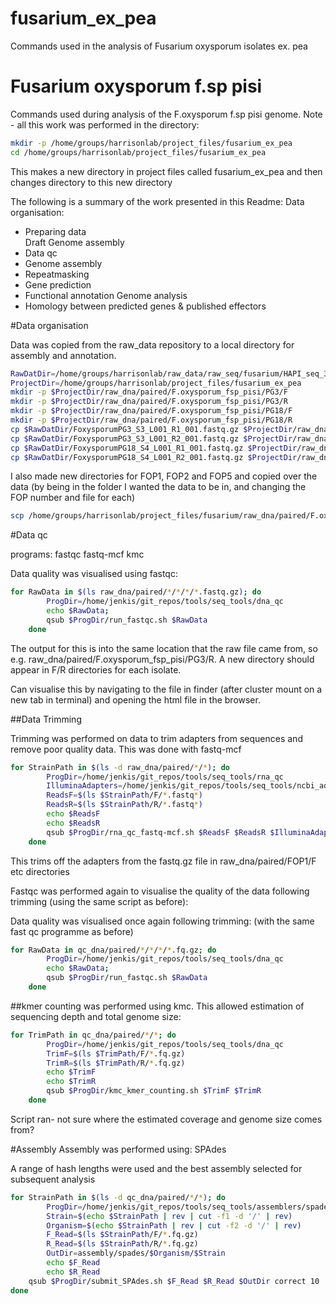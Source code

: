 # fusarium_ex_pea
Commands used in the analysis of Fusarium oxysporum isolates ex. pea


Fusarium oxysporum f.sp pisi
====================


Commands used during analysis of the F.oxysporum f.sp pisi genome. Note - all this work was performed in the directory:
```bash
mkdir -p /home/groups/harrisonlab/project_files/fusarium_ex_pea
cd /home/groups/harrisonlab/project_files/fusarium_ex_pea
```
This makes a new directory in project files called fusarium_ex_pea and then changes directory to this new directory


The following is a summary of the work presented in this Readme:
Data organisation:
  * Preparing data  
Draft Genome assembly
  * Data qc
  * Genome assembly
  * Repeatmasking
  * Gene prediction
  * Functional annotation
Genome analysis
  * Homology between predicted genes & published effectors


#Data organisation

Data was copied from the raw_data repository to a local directory for assembly
and annotation.


```bash
RawDatDir=/home/groups/harrisonlab/raw_data/raw_seq/fusarium/HAPI_seq_3/
ProjectDir=/home/groups/harrisonlab/project_files/fusarium_ex_pea
mkdir -p $ProjectDir/raw_dna/paired/F.oxysporum_fsp_pisi/PG3/F
mkdir -p $ProjectDir/raw_dna/paired/F.oxysporum_fsp_pisi/PG3/R
mkdir -p $ProjectDir/raw_dna/paired/F.oxysporum_fsp_pisi/PG18/F
mkdir -p $ProjectDir/raw_dna/paired/F.oxysporum_fsp_pisi/PG18/R
cp $RawDatDir/FoxysporumPG3_S3_L001_R1_001.fastq.gz $ProjectDir/raw_dna/paired/F.oxysporum_fsp_pisi/PG3/F/.
cp $RawDatDir/FoxysporumPG3_S3_L001_R2_001.fastq.gz $ProjectDir/raw_dna/paired/F.oxysporum_fsp_pisi/PG3/R/.
cp $RawDatDir/FoxysporumPG18_S4_L001_R1_001.fastq.gz $ProjectDir/raw_dna/paired/F.oxysporum_fsp_pisi/PG18/F/.
cp $RawDatDir/FoxysporumPG18_S4_L001_R2_001.fastq.gz $ProjectDir/raw_dna/paired/F.oxysporum_fsp_pisi/PG18/R/.
```

I also made new directories for FOP1, FOP2 and FOP5 and copied over the data (by being in the folder I wanted the data to be in, and changing the FOP number and file for each)
```bash
scp /home/groups/harrisonlab/project_files/fusarium/raw_dna/paired/F.oxysporum_fsp_pisi/FOP5/F/FOP5_S2_L001_R1_001.fastq.gz .
```


#Data qc

programs: fastqc fastq-mcf kmc

Data quality was visualised using fastqc:

```bash
for RawData in $(ls raw_dna/paired/*/*/*/*.fastq.gz); do
		ProgDir=/home/jenkis/git_repos/tools/seq_tools/dna_qc
		echo $RawData;
		qsub $ProgDir/run_fastqc.sh $RawData
	done
```
The output for this is into the same location that the raw file came from, so e.g. raw_dna/paired/F.oxysporum_fsp_pisi/PG3/R. A new directory should appear in F/R directories for each isolate. 

Can visualise this by navigating to the file in finder (after cluster mount on a new tab in terminal) and opening the html file in the browser.


##Data Trimming

Trimming was performed on data to trim adapters from sequences and remove poor quality data.
This was done with fastq-mcf


```bash
for StrainPath in $(ls -d raw_dna/paired/*/*); do
		ProgDir=/home/jenkis/git_repos/tools/seq_tools/rna_qc
		IlluminaAdapters=/home/jenkis/git_repos/tools/seq_tools/ncbi_adapters.fa
		ReadsF=$(ls $StrainPath/F/*.fastq*)
		ReadsR=$(ls $StrainPath/R/*.fastq*)
		echo $ReadsF
		echo $ReadsR
		qsub $ProgDir/rna_qc_fastq-mcf.sh $ReadsF $ReadsR $IlluminaAdapters DNA
    done
```

This trims off the adapters from the fastq.gz file in raw_dna/paired/FOP1/F etc directories


Fastqc was performed again to visualise the quality of the data following trimming (using the same script as before):

Data quality was visualised once again following trimming: (with the same fast qc programme as before)

```bash
for RawData in qc_dna/paired/*/*/*/*.fq.gz; do
		ProgDir=/home/jenkis/git_repos/tools/seq_tools/dna_qc
		echo $RawData;
		qsub $ProgDir/run_fastqc.sh $RawData
    done
```

##kmer counting was performed using kmc.
This allowed estimation of sequencing depth and total genome size:

```bash
for TrimPath in qc_dna/paired/*/*; do
		ProgDir=/home/jenkis/git_repos/tools/seq_tools/dna_qc
		TrimF=$(ls $TrimPath/F/*.fq.gz)
		TrimR=$(ls $TrimPath/R/*.fq.gz)
		echo $TrimF
		echo $TrimR
		qsub $ProgDir/kmc_kmer_counting.sh $TrimF $TrimR
    done
```

Script ran- not sure where the estimated coverage and genome size comes from?


#Assembly
Assembly was performed using: SPAdes

A range of hash lengths were used and the best assembly selected for subsequent analysis


```bash
for StrainPath in $(ls -d qc_dna/paired/*/*); do
		ProgDir=/home/jenkis/git_repos/tools/seq_tools/assemblers/spades
		Strain=$(echo $StrainPath | rev | cut -f1 -d '/' | rev)
		Organism=$(echo $StrainPath | rev | cut -f2 -d '/' | rev)
		F_Read=$(ls $StrainPath/F/*.fq.gz)
		R_Read=$(ls $StrainPath/R/*.fq.gz)
		OutDir=assembly/spades/$Organism/$Strain
		echo $F_Read
		echo $R_Read
	qsub $ProgDir/submit_SPAdes.sh $F_Read $R_Read $OutDir correct 10
done
```



